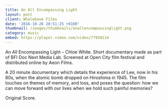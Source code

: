 ```yaml
---
title: An All Encompassing Light
layout: post
client: Whalebone Films
date: '2016-10-26 20:51:25 +0100'
thumbnail: /images/thumbnails/anallencompassinglight.png
category: music
embed: https://player.vimeo.com/video/77958114
---
```


An All Encompassing Light – Chloe White. Short documentary made as part of BFI Doc Next Media Lab. Screened at Open City film festival and distributed online by Aeon Films.

A 20 minute documentary which details the experience of Lee, now in his 80s, when the atomic bomb dropped on Hiroshima in 1945. The film touches on themes of memory, and loss, and poses the question: how we can move forward with our lives when we hold such painful memories?

Original Score.
